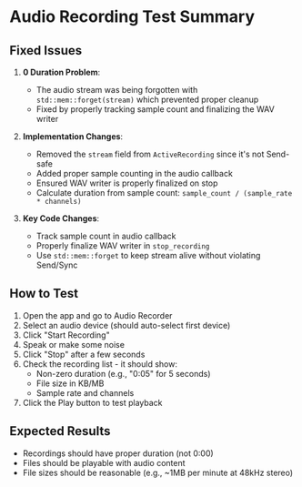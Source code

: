# Audio Recording Test Summary

## Fixed Issues

1. **0 Duration Problem**: 
   - The audio stream was being forgotten with `std::mem::forget(stream)` which prevented proper cleanup
   - Fixed by properly tracking sample count and finalizing the WAV writer

2. **Implementation Changes**:
   - Removed the `stream` field from `ActiveRecording` since it's not Send-safe
   - Added proper sample counting in the audio callback
   - Ensured WAV writer is properly finalized on stop
   - Calculate duration from sample count: `sample_count / (sample_rate * channels)`

3. **Key Code Changes**:
   - Track sample count in audio callback
   - Properly finalize WAV writer in `stop_recording`
   - Use `std::mem::forget` to keep stream alive without violating Send/Sync

## How to Test

1. Open the app and go to Audio Recorder
2. Select an audio device (should auto-select first device)
3. Click "Start Recording" 
4. Speak or make some noise
5. Click "Stop" after a few seconds
6. Check the recording list - it should show:
   - Non-zero duration (e.g., "0:05" for 5 seconds)
   - File size in KB/MB
   - Sample rate and channels
7. Click the Play button to test playback

## Expected Results

- Recordings should have proper duration (not 0:00)
- Files should be playable with audio content
- File sizes should be reasonable (e.g., ~1MB per minute at 48kHz stereo)